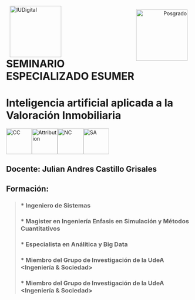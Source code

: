 <div align="left">
<p><img alt="IUDigital" height="140px" src="https://www.iudigital.edu.co/Style%20Library/images/logo-escudo.png" align="left" hspace="10px" vspace="0px"></p></div>
<div> </div>
<div align="right">
<p><img alt="Posgrado" height="140px" src="https://www.iudigital.edu.co/OfertaEducativa/PublishingImages/Paginas/Especializacion-en-Programacion-Aplicada/BANER-especializacion-en-programacion-aplicada.png" align="right" hspace="10px" vspace="10px"></p></div>
<br><br><br><br><br><br>

# **SEMINARIO ESPECIALIZADO ESUMER**
# **Inteligencia artificial aplicada a la Valoración Inmobiliaria**

<img alt="CC" height="70px" src="https://creativecommons.org/images/deed/cc_blue_x2.png" align="left" hspace="0px" vspace="0px">
<img alt="Attribution" height="70px" src="https://creativecommons.org/images/deed/attribution_icon_blue_x2.png" align="left" hspace="0px" vspace="0px">
<img alt="NC" height="70px" src="https://creativecommons.org/images/deed/nc_blue_x2.png" align="left" hspace="0px" vspace="0px">
<img alt="SA" height="70px" src="https://creativecommons.org/images/deed/sa_blue_x2.png" align="left" hspace="0px" vspace="0px"><br><br><br><br>




## Docente: Julian Andres Castillo Grisales
## Formación:
>### *   Ingeniero de Sistemas
>### *   Magister en Ingeniería Enfasis en Simulación y Métodos Cuantitativos
>### *   Especialista en Análitica y Big Data
>### *   Miembro del Grupo de Investigación de la UdeA <Ingeniería & Sociedad>
>### *   Miembro del Grupo de Investigación de la UdeA <Ingeniería & Sociedad>

